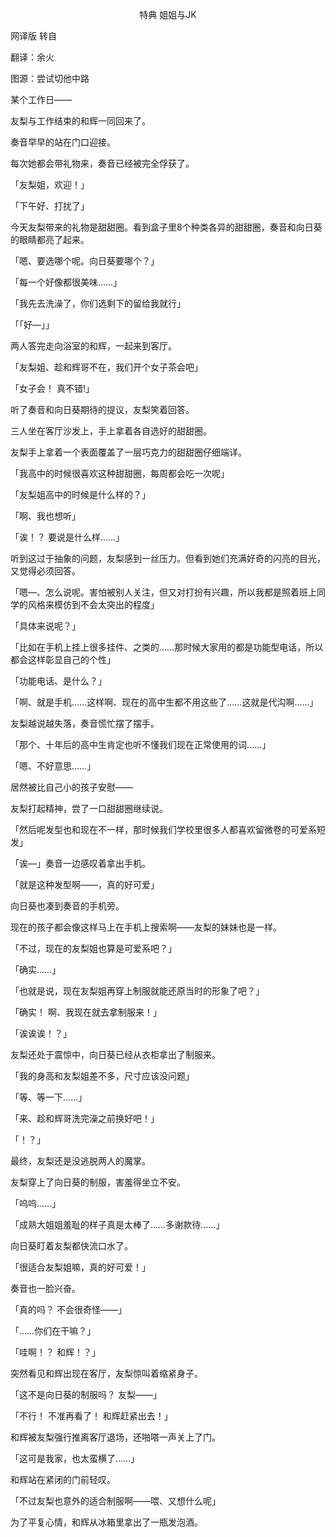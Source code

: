 <p align="center">特典 姐姐与JK</p>

网译版 转自 

翻译：余火

图源：尝试切他中路

某个工作日——

友梨与工作结束的和辉一同回来了。

奏音早早的站在门口迎接。

每次她都会带礼物来，奏音已经被完全俘获了。

「友梨姐，欢迎！」

「下午好、打扰了」

今天友梨带来的礼物是甜甜圈。看到盒子里8个种类各异的甜甜圈，奏音和向日葵的眼睛都亮了起来。

「嗯、要选哪个呢。向日葵要哪个？」

「每一个好像都很美味……」

「我先去洗澡了，你们选剩下的留给我就行」

「「好—」」

两人答完走向浴室的和辉，一起来到客厅。

「友梨姐、趁和辉哥不在，我们开个女子茶会吧」

「女子会！ 真不错!」

听了奏音和向日葵期待的提议，友梨笑着回答。

三人坐在客厅沙发上，手上拿着各自选好的甜甜圈。

友梨手上拿着一个表面覆盖了一层巧克力的甜甜圈仔细端详。

「我高中的时候很喜欢这种甜甜圈，每周都会吃一次呢」

「友梨姐高中的时候是什么样的？」

「啊、我也想听」

「诶！？ 要说是什么样……」

听到这过于抽象的问题，友梨感到一丝压力。但看到她们充满好奇的闪亮的目光，又觉得必须回答。

「嗯—、怎么说呢。害怕被别人关注，但又对打扮有兴趣，所以我都是照着班上同学的风格来模仿到不会太突出的程度」

「具体来说呢？」

「比如在手机上挂上很多挂件、之类的……那时候大家用的都是功能型电话，所以都会这样彰显自己的个性」

「功能电话、是什么？」

「啊、就是手机……这样啊、现在的高中生都不用这些了……这就是代沟啊……」

友梨越说越失落，奏音慌忙摆了摆手。

「那个、十年后的高中生肯定也听不懂我们现在正常使用的词……」

「嗯、不好意思……」

居然被比自己小的孩子安慰——

友梨打起精神，尝了一口甜甜圈继续说。

「然后呢发型也和现在不一样，那时候我们学校里很多人都喜欢留微卷的可爱系短发」

「诶—」奏音一边感叹着拿出手机。

「就是这种发型啊——，真的好可爱」

向日葵也凑到奏音的手机旁。

现在的孩子都会像这样马上在手机上搜索啊——友梨的妹妹也是一样。

「不过，现在的友梨姐也算是可爱系吧？」

「确实……」

「也就是说，现在友梨姐再穿上制服就能还原当时的形象了吧？」

「确实！ 啊、我现在就去拿制服来！」

「诶诶诶！？」

友梨还处于震惊中，向日葵已经从衣柜拿出了制服来。

「我的身高和友梨姐差不多，尺寸应该没问题」

「等、等一下……」

「来、趁和辉哥洗完澡之前换好吧！」

「！？」

最终，友梨还是没逃脱两人的魔掌。

友梨穿上了向日葵的制服，害羞得坐立不安。

「呜呜……」

「成熟大姐姐羞耻的样子真是太棒了……多谢款待……」

向日葵盯着友梨都快流口水了。

「很适合友梨姐嘛，真的好可爱！」

奏音也一脸兴奋。

「真的吗？ 不会很奇怪——」

「……你们在干嘛？」

「哇啊！？ 和辉！？」

突然看见和辉出现在客厅，友梨惊叫着缩紧身子。

「这不是向日葵的制服吗？ 友梨——」

「不行！ 不准再看了！ 和辉赶紧出去！」

和辉被友梨强行推离客厅退场，还啪嗒一声关上了门。

「这可是我家，也太蛮横了……」

和辉站在紧闭的门前轻叹。

「不过友梨也意外的适合制服啊——喂、又想什么呢」

为了平复心情，和辉从冰箱里拿出了一瓶发泡酒。

